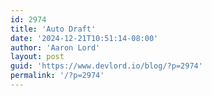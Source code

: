```yaml
---
id: 2974
title: 'Auto Draft'
date: '2024-12-21T10:51:14-08:00'
author: 'Aaron Lord'
layout: post
guid: 'https://www.devlord.io/blog/?p=2974'
permalink: '/?p=2974'
---
```


